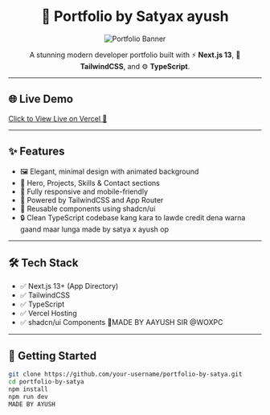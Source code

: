<h1 align="center">
  🚀 Portfolio by Satyax ayush 
</h1>

<p align="center">
  <img src="https://raw.githubusercontent.com/your-username/portfolio-by-satya/main/header.png" alt="Portfolio Banner" />
</p>

<p align="center">
  A stunning modern developer portfolio built with ⚡ <strong>Next.js 13</strong>, 🎨 <strong>TailwindCSS</strong>, and ⚙️ <strong>TypeScript</strong>.
</p>

---

## 🌐 Live Demo

[Click to View Live on Vercel 🚀](https://your-vercel-url.vercel.app)

---

## ✨ Features

- 🖼️ Elegant, minimal design with animated background
- 🔗 Hero, Projects, Skills & Contact sections
- 📱 Fully responsive and mobile-friendly
- 💨 Powered by TailwindCSS and App Router
- 🧩 Reusable components using shadcn/ui
- 🔒 Clean TypeScript codebase
kang kara to lawde credit dena 
warna gaand maar lunga made by satya x ayush op
---

## 🛠 Tech Stack

- ✅ Next.js 13+ (App Directory)
- ✅ TailwindCSS
- ✅ TypeScript
- ✅ Vercel Hosting
- ✅ shadcn/ui Components
  🫩MADE BY AAYUSH SIR @WOXPC
---

## 🚀 Getting Started

```bash
git clone https://github.com/your-username/portfolio-by-satya.git
cd portfolio-by-satya
npm install
npm run dev
MADE BY AYUSH 
